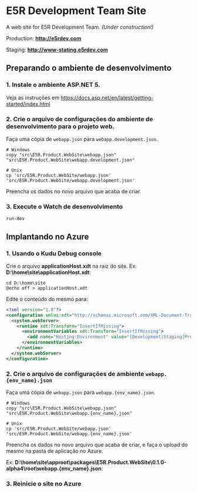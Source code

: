 E5R Development Team Site
=========================

A web site for E5R Development Team. _(Under construction!)_

Production: **http://e5rdev.com**

Staging: **http://www-stating.e5rdev.com**

## Preparando o ambiente de desenvolvimento

### 1. Instale o ambiente ASP.NET 5.

Veja as instruções em https://docs.asp.net/en/latest/getting-started/index.html

### 2. Crie o arquivo de configurações do ambiente de desenvolvimento para o projeto web.

Faça uma cópia de `webapp.json` para `webapp.development.json`.

```shellscript
# Windows
copy "src\E5R.Product.WebSite\webapp.json" "src\E5R.Product.WebSite\webapp.development.json"

# Unix
cp 'src/E5R.Product.WebSite/webapp.json' 'src/E5R.Product.WebSite/webapp.development.json'
```

Preencha os dados no novo arquivo que acaba de criar.

### 3. Execute o Watch de desenvolvimento

```
run-dev
```

## Implantando no Azure

### 1. Usando o Kudu Debug console

Crie o arquivo **applicationHost.xdt** na raiz do site. Ex: **D:\home\site\applicationHost.xdt**:

```
cd D:\home\site
@echo off > applicationHost.xdt
```

Edite o conteúdo do mesmo para:

```xml
<?xml version="1.0"?> 
<configuration xmlns:xdt="http://schemas.microsoft.com/XML-Document-Transform"> 
  <system.webServer> 
    <runtime xdt:Transform="InsertIfMissing">
      <environmentVariables xdt:Transform="InsertIfMissing">
        <add name="Hosting:Environment" value="[Development|Staging|Production]" xdt:Locator="Match(name)" xdt:Transform="InsertIfMissing" />
      </environmentVariables>
    </runtime> 
  </system.webServer> 
</configuration> 
```

### 2. Crie o arquivo de configurações de ambiente `webapp.{env_name}.json`

Faça uma cópia de `webapp.json` para `webapp.{env_name}.json`.

```shellscript
# Windows
copy "src\E5R.Product.WebSite\webapp.json" "src\E5R.Product.WebSite\webapp.{env_name}.json"

# Unix
cp 'src/E5R.Product.WebSite/webapp.json' 'src/E5R.Product.WebSite/webapp.{env_name}.json'
```

Preencha os dados no novo arquivo que acaba de criar, e faça o upload do mesmo na pasta de aplicação
no Azure.

Ex: **D:\home\site\approot\packages\E5R.Product.WebSite\0.1.0-alpha4\root\webapp.{env_name}.json**:


### 3. Reinicie o site no Azure
